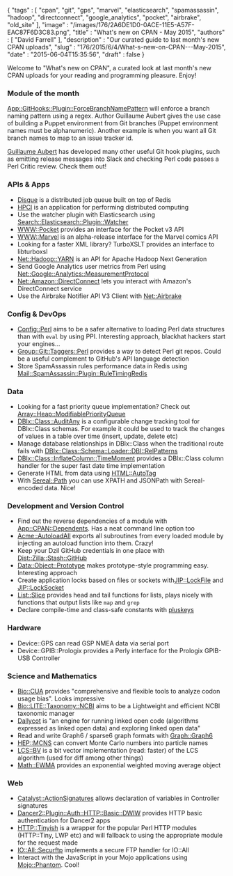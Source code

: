 {
   "tags" : [
      "cpan",
      "git",
      "gps",
      "marvel",
      "elasticsearch",
      "spamassassin",
      "hadoop",
      "directconnect",
      "google_analytics",
      "pocket",
      "airbrake",
      "old_site"
   ],
   "image" : "/images/176/2A6DE1D0-0ACE-11E5-A57F-EAC87F6D3C83.png",
   "title" : "What's new on CPAN - May 2015",
   "authors" : [
      "David Farrell"
   ],
   "description" : "Our curated guide to last month's new CPAN uploads",
   "slug" : "176/2015/6/4/What-s-new-on-CPAN---May-2015",
   "date" : "2015-06-04T15:35:56",
   "draft" : false
}

Welcome to "What's new on CPAN", a curated look at last month's new CPAN uploads for your reading and programming pleasure. Enjoy!

### Module of the month

[App::GitHooks::Plugin::ForceBranchNamePattern](https://metacpan.org/pod/App::GitHooks::Plugin::ForceBranchNamePattern) will enforce a branch naming pattern using a regex. Author Guillaume Aubert gives the use case of building a Puppet environment from Git branches (Puppet environment names must be alphanumeric). Another example is when you want all Git branch names to map to an issue tracker id.

[Guillaume Aubert](https://metacpan.org/author/AUBERTG) has developed many other useful Git hook plugins, such as emitting release messages into Slack and checking Perl code passes a Perl Critic review. Check them out!

### APIs & Apps

-   [Disque](https://metacpan.org/pod/Disque) is a distributed job queue built on top of Redis
-   [HPCI](https://metacpan.org/pod/HPCI) is an application for performing distributed computing
-   Use the watcher plugin with Elasticsearch using [Search::Elasticsearch::Plugin::Watcher](https://metacpan.org/pod/Search::Elasticsearch::Plugin::Watcher)
-   [WWW::Pocket](https://metacpan.org/pod/WWW::Pocket) provides an interface for the Pocket v3 API
-   [WWW::Marvel](https://metacpan.org/pod/WWW::Marvel) is an alpha-release interface for the Marvel comics API
-   Looking for a faster XML library? TurboXSLT provides an interface to libturboxsl
-   [Net::Hadoop::YARN](https://metacpan.org/release/Net-Hadoop-YARN) is an API for Apache Hadoop Next Generation
-   Send Google Analytics user metrics from Perl using [Net::Google::Analytics::MeasurementProtocol](https://metacpan.org/pod/Net::Google::Analytics::MeasurementProtocol)
-   [Net::Amazon::DirectConnect](https://metacpan.org/pod/Net::Amazon::DirectConnect) lets you interact with Amazon's DirectConnect service
-   Use the Airbrake Notifier API V3 Client with [Net::Airbrake](https://metacpan.org/pod/Net::Airbrake)

### Config & DevOps

-   [Config::Perl](https://metacpan.org/pod/Config::Perl) aims to be a safer alternative to loading Perl data structures than with `eval` by using PPI. Interesting approach, blackhat hackers start your engines...
-   [Group::Git::Taggers::Perl](https://metacpan.org/pod/Group::Git::Taggers::Perl) provides a way to detect Perl git repos. Could be a useful complement to GitHub's API language detection
-   Store SpamAssassin rules performance data in Redis using [Mail::SpamAssassin::Plugin::RuleTimingRedis](https://metacpan.org/pod/Mail::SpamAssassin::Plugin::RuleTimingRedis)

### Data

-   Looking for a fast priority queue implementation? Check out [Array::Heap::ModifiablePriorityQueue](https://metacpan.org/pod/Array::Heap::ModifiablePriorityQueue)
-   [DBIx::Class::AuditAny](https://metacpan.org/pod/DBIx::Class::AuditAny) is a configurable change tracking tool for DBIx::Class schemas. For example it could be used to track the changes of values in a table over time (insert, update, delete etc)
-   Manage database relationships in DBIx::Class when the traditional route fails with [DBIx::Class::Schema::Loader::DBI::RelPatterns](https://metacpan.org/pod/DBIx::Class::Schema::Loader::DBI::RelPatterns)
-   [DBIx::Class::InflateColumn::TimeMoment](https://metacpan.org/pod/DBIx::Class::InflateColumn::TimeMoment) provides a DBIx::Class column handler for the super fast date time implementation
-   Generate HTML from data using [HTML::AutoTag](https://metacpan.org/pod/HTML::AutoTag)
-   With [Sereal::Path](https://metacpan.org/pod/Sereal::Path) you can use XPATH and JSONPath with Sereal-encoded data. Nice!

### Development and Version Control

-   Find out the reverse dependencies of a module with [App::CPAN::Dependents](https://metacpan.org/pod/App::CPAN::Dependents). Has a neat command line option too
-   [Acme::AutoloadAll](https://metacpan.org/pod/Acme::AutoloadAll) exports all subroutines from every loaded module by injecting an autoload function into them. Crazy!
-   Keep your Dzil GitHub credentials in one place with [Dist::Zilla::Stash::GitHub](https://metacpan.org/pod/Dist::Zilla::Stash::GitHub)
-   [Data::Object::Prototype](https://metacpan.org/pod/Data::Object::Prototype) makes prototype-style programming easy. Interesting approach
-   Create application locks based on files or sockets with[JIP::LockFile](https://metacpan.org/pod/%20JIP::LockFile) and [JIP::LockSocket](https://metacpan.org/pod/JIP::LockSocket)
-   [List::Slice](https://metacpan.org/pod/List::Slice) provides head and tail functions for lists, plays nicely with functions that output lists like `map` and `grep`
-   Declare compile-time and class-safe constants with [pluskeys](https://metacpan.org/pod/pluskeys)

### Hardware

-   Device::GPS can read GSP NMEA data via serial port
-   Device::GPIB::Prologix provides a Perly interface for the Prologix GPIB-USB Controller

### Science and Mathematics

-   [Bio::CUA](https://metacpan.org/pod/Bio::CUA) provides "comprehensive and flexible tools to analyze codon usage bias". Looks impressive
-   [Bio::LITE::Taxonomy::NCBI](https://metacpan.org/pod/Bio::LITE::Taxonomy::NCBI) aims to be a Lightweight and efficient NCBI taxonomic manager
-   [Dallycot](https://metacpan.org/pod/Dallycot::Manual::Intro) is "an engine for running linked open code (algorithms expressed as linked open data) and exploring linked open data"
-   Read and write Graph6 / sparse6 graph formats with [Graph::Graph6](https://metacpan.org/pod/Graph::Graph6)
-   [HEP::MCNS](https://metacpan.org/pod/HEP::MCNS) can convert Monte Carlo numbers into particle names
-   [LCS::BV](https://metacpan.org/pod/LCS::BV) is a bit vector implementation (read: faster) of the LCS algorithm (used for diff among other things)
-   [Math::EWMA](https://metacpan.org/pod/Math::EWMA) provides an exponential weighted moving average object

### Web

-   [Catalyst::ActionSignatures](https://metacpan.org/pod/Catalyst::ActionSignatures) allows declaration of variables in Controller signatures
-   [Dancer2::Plugin::Auth::HTTP::Basic::DWIW](https://metacpan.org/pod/Dancer2::Plugin::Auth::HTTP::Basic::DWIW) provides HTTP basic authentication for Dancer2 apps
-   [HTTP::Tinyish](https://metacpan.org/pod/HTTP::Tinyish) is a wrapper for the popular Perl HTTP modules (HTTP::Tiny, LWP etc) and will fallback to using the appropriate module for the request made
-   [IO::All::Securftp](https://metacpan.org/pod/IO::All::Securftp) implements a secure FTP handler for IO::All
-   Interact with the JavaScript in your Mojo applications using [Mojo::Phantom](https://metacpan.org/pod/Mojo::Phantom). Cool!


